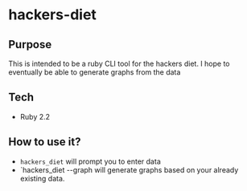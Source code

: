 # hackers-diet

## Purpose
This is intended to be a ruby CLI tool for the hackers diet.  I hope to eventually be able to generate graphs from the data

## Tech
* Ruby 2.2

## How to use it?
* `hackers_diet` will prompt you to enter data
* `hackers_diet --graph will generate graphs based on your already existing data.

